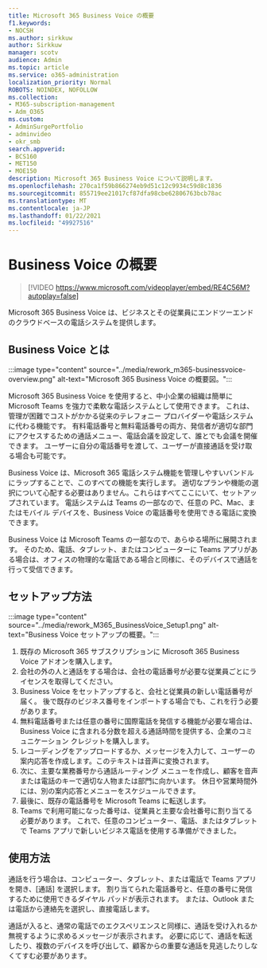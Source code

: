 ```yaml
---
title: Microsoft 365 Business Voice の概要
f1.keywords:
- NOCSH
ms.author: sirkkuw
author: Sirkkuw
manager: scotv
audience: Admin
ms.topic: article
ms.service: o365-administration
localization_priority: Normal
ROBOTS: NOINDEX, NOFOLLOW
ms.collection:
- M365-subscription-management
- Adm_O365
ms.custom:
- AdminSurgePortfolio
- adminvideo
- okr_smb
search.appverid:
- BCS160
- MET150
- MOE150
description: Microsoft 365 Business Voice について説明します。
ms.openlocfilehash: 270ca1f59b866274eb9d51c12c9934c59d8c1836
ms.sourcegitcommit: 855719ee21017cf87dfa98cbe62806763bcb78ac
ms.translationtype: MT
ms.contentlocale: ja-JP
ms.lasthandoff: 01/22/2021
ms.locfileid: "49927516"
---
```

# <a name="overview-of-business-voice"></a>Business Voice の概要

> [!VIDEO https://www.microsoft.com/videoplayer/embed/RE4C56M?autoplay=false]

Microsoft 365 Business Voice は、ビジネスとその従業員にエンドツーエンドのクラウドベースの電話システムを提供します。

## <a name="what-is-business-voice"></a>Business Voice とは

:::image type="content" source="../media/rework_m365-businessvoice-overview.png" alt-text="Microsoft 365 Business Voice の概要図。":::

Microsoft 365 Business Voice を使用すると、中小企業の組織は簡単に Microsoft Teams を強力で柔軟な電話システムとして使用できます。 これは、管理が困難でコストがかかる従来のテレフォニー プロバイダーや電話システムに代わる機能です。 有料電話番号と無料電話番号の両方、発信者が適切な部門にアクセスするための通話メニュー、電話会議を設定して、誰とでも会議を開催できます。 ユーザーに自分の電話番号を渡して、ユーザーが直接通話を受け取る場合も可能です。

Business Voice は、Microsoft 365 電話システム機能を管理しやすいバンドルにラップすることで、このすべての機能を実行します。 適切なプランや機能の選択について心配する必要はありません。これらはすべてここにいて、セットアップされています。 電話システムは Teams の一部なので、任意の PC、Mac、またはモバイル デバイスを、Business Voice の電話番号を使用できる電話に変換できます。

Business Voice は Microsoft Teams の一部なので、あらゆる場所に展開されます。 そのため、電話、タブレット、またはコンピューターに Teams アプリがある場合は、オフィスの物理的な電話である場合と同様に、そのデバイスで通話を行って受信できます。

## <a name="how-to-set-up"></a>セットアップ方法

:::image type="content" source="../media/rework_M365_BusinessVoice_Setup1.png" alt-text="Business Voice セットアップの概要。":::

1. 既存の Microsoft 365 サブスクリプションに Microsoft 365 Business Voice アドオンを購入します。
1. 会社の外の人と通話をする場合は、会社の電話番号が必要な従業員ごとにライセンスを取得してください。
1. Business Voice をセットアップすると、会社と従業員の新しい電話番号が届く。 後で既存のビジネス番号をインポートする場合でも、これを行う必要があります。
1. 無料電話番号または任意の番号に国際電話を発信する機能が必要な場合は、Business Voice に含まれる分数を超える通話時間を提供する、企業のコミュニケーション クレジットを購入します。
1. レコーディングをアップロードするか、メッセージを入力して、ユーザーの案内応答を作成します。このテキストは音声に変換されます。
1. 次に、主要な業務番号から通話ルーティング メニューを作成し、顧客を音声または電話のキーで適切な人物または部門に向かいます。 休日や営業時間外には、別の案内応答とメニューをスケジュールできます。
1. 最後に、既存の電話番号を Microsoft Teams に転送します。
1. Teams で利用可能になった番号は、従業員と主要な会社番号に割り当てる必要があります。 これで、任意のコンピューター、電話、またはタブレットで Teams アプリで新しいビジネス電話を使用する準備ができました。

## <a name="how-to-use"></a>使用方法

通話を行う場合は、コンピューター、タブレット、または電話で Teams アプリを開き、[通話] を選択します。 割り当てられた電話番号と、任意の番号に発信するために使用できるダイヤル パッドが表示されます。 または、Outlook または電話から連絡先を選択し、直接電話します。

通話が入ると、通常の電話でのエクスペリエンスと同様に、通話を受け入れるか無視するように求めるメッセージが表示されます。 必要に応じて、通話を転送したり、複数のデバイスを呼び出して、顧客からの重要な通話を見逃したりしなくてすむ必要があります。